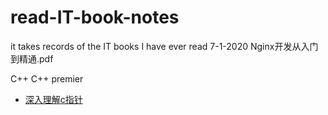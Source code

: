 # read-IT-book-notes
it takes records of the IT books I have ever read
7-1-2020
Nginx开发从入门到精通.pdf

C++
C++ premier
* [深入理解c指针](https://github.com/djwang-stu/Books/blob/master/%E6%B7%B1%E5%85%A5%E7%90%86%E8%A7%A3C%E6%8C%87%E9%92%88(%E5%B8%A6%E4%B9%A6%E7%AD%BE%E5%AE%8C%E6%95%B4%E7%89%88).pdf)
